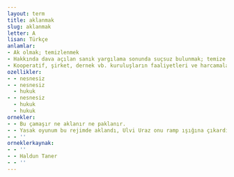 ```yaml
---
layout: term
title: aklanmak
slug: aklanmak
letter: A
lisan: Türkçe
anlamlar:
- Ak olmak; temizlenmek
- Hakkında dava açılan sanık yargılama sonunda suçsuz bulunmak; temize çıkmak, beraat etmek
- Kooperatif, şirket, dernek vb. kuruluşların faaliyetleri ve harcamaları genel kurulca uygun bulunmak
ozellikler:
- - nesnesiz
- - nesnesiz
  - hukuk
- - nesnesiz
  - hukuk
  - hukuk
ornekler:
- - Bu çamaşır ne aklanır ne paklanır.
- - Yasak oyunum bu rejimde aklandı, Ulvi Uraz onu ramp ışığına çıkardı.
- - ''
orneklerkaynak:
- - ''
- - Haldun Taner
- - ''
---
```


